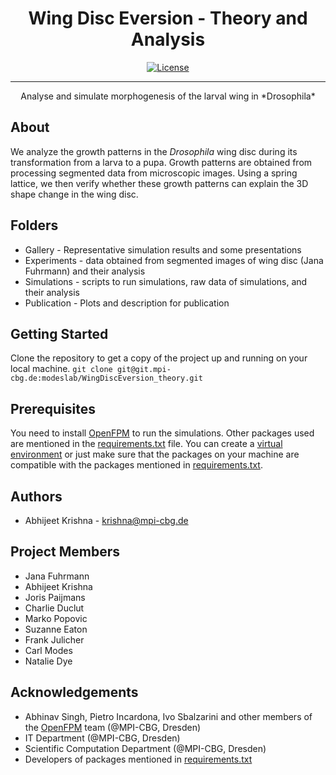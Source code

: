 

<h1 align="center">Wing Disc Eversion - Theory and Analysis</h1>

<div align="center">

  
  [![License](https://img.shields.io/badge/license-MIT-blue.svg)](/LICENSE)

</div>

---

<p align="center"> Analyse and simulate morphogenesis of the larval wing in *Drosophila*
    <br> 
</p>


## About <a name = "about"></a>
We analyze the growth patterns in the *Drosophila* wing disc during its transformation from a larva to a pupa. Growth patterns are obtained from processing segmented data from microscopic images. Using a spring lattice, we then verify whether these growth patterns can explain the 3D shape change in the wing disc.

## Folders
- Gallery - Representative simulation results and some presentations
- Experiments - data obtained from segmented images of wing disc (Jana Fuhrmann) and their analysis
- Simulations - scripts to run simulations, raw data of simulations, and their analysis
- Publication - Plots and description for publication

## Getting Started <a name = "getting_started"></a>

Clone the repository to get a copy of the project up and running on your local machine.
`git clone git@git.mpi-cbg.de:modeslab/WingDiscEversion_theory.git`

## Prerequisites
You need to install [OpenFPM](http://openfpm.mpi-cbg.de/) to run the simulations.
Other packages used are mentioned in the [requirements.txt](requirements.txt) file. You can create a [virtual environment](https://packaging.python.org/en/latest/guides/installing-using-pip-and-virtual-environments/#creating-a-virtual-environment) or just make sure that the packages on your machine are compatible with the packages mentioned in [requirements.txt](requirements.txt).

##  Authors <a name = "authors"></a>
- Abhijeet Krishna - [krishna@mpi-cbg.de](krishna@mpi-cbg.de)

## Project Members

- Jana Fuhrmann
- Abhijeet Krishna
- Joris Paijmans
- Charlie Duclut
- Marko Popovic
- Suzanne Eaton
- Frank Julicher
- Carl Modes
- Natalie Dye

## Acknowledgements <a name = "acknowledgement"></a>
- Abhinav Singh, Pietro Incardona, Ivo Sbalzarini and other members of the [OpenFPM](http://openfpm.mpi-cbg.de/) team (@MPI-CBG, Dresden)
- IT Department (@MPI-CBG, Dresden)
- Scientific Computation Department (@MPI-CBG, Dresden)
- Developers of packages mentioned in [requirements.txt](Environment/requirements.txt)